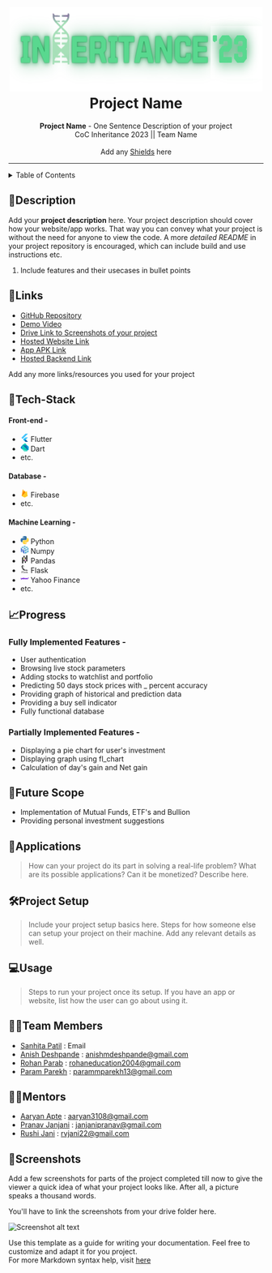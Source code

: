 <h1 align="center">
  <a href="https://github.com/CommunityOfCoders/Inheritance-2023">
    <img src="./Untitled.png" alt="CoC Inheritance 2022" width="500" height="166">
  </a>
  <br>
  Project Name
</h1>

<div align="center">
   <strong>Project Name</strong> - One Sentence Description of your project<br>
  CoC Inheritance 2023 || Team Name <br> <br>
  Add any <a href="https://shields.io/">Shields</a> here
</div>
<hr>

<details>
<summary>Table of Contents</summary>

- [Description](#description)
- [Links](#links)
- [Tech Stack](#tech-stack)
- [Progress](#progress)
- [Future Scope](#future-scope)
- [Applications](#applications)
- [Project Setup](#project-setup)
- [Usage](#usage)
- [Team Members](#team-members)
- [Mentors](#mentors)
- [Screenshots](#screenshots)

</details>

## 📝Description

Add your **project description** here. Your project description should cover how your website/app works. That way you can convey what your project is without the need for anyone to view the code. A more *detailed README* in your project repository is encouraged, which can include build and use instructions etc.

1. Include features and their usecases in bullet points

## 🔗Links

- [GitHub Repository](https://github.com/stranger-scripts-06/investment-manager)
- [Demo Video]()
- [Drive Link to Screenshots of your project]()
- [Hosted Website Link]()
- [App APK Link]()
- [Hosted Backend Link]()

Add any more links/resources you used for your project

## 🤖Tech-Stack


#### Front-end -
- <svg xmlns="http://www.w3.org/2000/svg" viewBox="0 0 255.267 316.612" width="16" height="16"><path fill="#47c5fb" d="M48.8 206.466 255.267 0h-97.602L0 157.665zM121.132 279.53l48.71-48.71 85.425-85.424h-98.7l-84.419 84.419z"/><path fill="#00569e" d="m255.267 316.612-85.425-85.792-48.71 48.71 37.082 37.082z"/><path fill="#00b5f8" d="m169.842 230.82-48.71 48.71L71.6 230.365l48.802-48.802z"/><path fill="url(#a)" fill-opacity=".8" d="m165.722 234.941-44.59 44.59 40.56-13.459z" style="fill:url(#a)"/></svg> Flutter
- <svg xmlns="http://www.w3.org/2000/svg" viewBox="0 0 254.305 255.999" height="16" width="16"><path fill="#00d2b8" d="M69.687 69.695 53.141 53.15l.07 119.6.198 5.59c.082 2.63.57 5.598 1.384 8.674l131.104 46.23 32.772-14.52.012-.04L69.687 69.695"/><path fill="#55ddca" d="m54.793 187.013.008.008c-.008-.054-.036-.114-.036-.17 0 .056.008.108.028.162zm163.876 31.71-32.772 14.52-131.096-46.222c2.504 9.608 8.048 20.408 14.014 26.314l42.784 42.54 95.13.124 11.952-37.316z"/><path fill="#0081c6" d="M2.187 130.115c-4.236 4.522-2.132 13.85 4.688 20.722L36.293 180.5l18.5 6.514c-.814-3.076-1.302-6.044-1.384-8.674l-.198-5.59-.07-119.6z"/><path fill="#0079b3" d="M186.973 54.685c-3.076-.786-6.026-1.272-8.7-1.356l-5.908-.204-119.224.016 165.556 165.542h.014l14.54-32.804-46.278-131.194"/><path fill="#00a4e4" d="M186.823 54.653c.064.014.114.032.156.038l-.006-.006c-.036-.018-.086-.018-.15-.032zm26.448 14.078c-6.008-6.058-16.666-11.564-26.292-14.04l46.272 131.188-14.54 32.804h-.014l35.532-11.348.076-97.416z"/><path fill="#00d2b8" d="M180.491 36.297 150.837 6.861c-6.858-6.794-16.19-8.908-20.7-4.684L53.141 53.141l119.224-.016 5.908.204c2.674.084 5.624.57 8.7 1.356z"/></svg> Dart
- etc.



#### Database -
- <svg viewBox="0 0 95.385 131.07" xmlns="http://www.w3.org/2000/svg" width="16" height="16"><path d="m0.052 105.75 16.132-103.23c0.1972-1.266 1.1818-2.264 2.445-2.4786s2.522 0.4028 3.126 1.5327l16.684 31.117 6.65-12.662c0.515-0.979 1.5303-1.592 2.6366-1.592s2.1215 0.613 2.6366 1.592l45.023 85.718h-95.333z" fill="#ffa000"/><path d="m55.785 65.538-17.354-32.86-38.379 73.072z" fill="#f57c00"/><path d="m95.385 105.75-12.356-76.46c-0.1867-1.098-0.9703-2-2.0315-2.34s-2.2226-0.057-3.0107 0.7302l-77.935 78.069 43.123 24.183c2.708 1.512 6.006 1.512 8.714 0l43.496-24.183z" fill="#ffca28"/><path d="m83.029 29.289c-0.1867-1.098-0.9703-2-2.0315-2.34s-2.2226-0.057-3.0107 0.7302l-15.468 15.508-12.164-23.156c-0.515-0.979-1.5303-1.592-2.6366-1.592s-2.1215 0.613-2.6366 1.592l-6.65 12.662-16.684-31.117c-0.605-1.1302-1.8653-1.7466-3.13-1.5304s-2.246 1.2167-2.441 2.4837l-16.125 103.22h-0.052l0.052 0.0596 0.4245 0.2085 77.488-77.578c0.7877-0.7915 1.952-1.076 3.016-0.737s1.849 1.2445 2.0338 2.3457l12.252 75.775 0.1192-0.0745-12.356-76.46zm-82.836 76.319 15.991-102.35c0.1948-1.267 1.1784-2.2675 2.442-2.4837s2.524 0.4 3.13 1.5304l16.682 31.117 6.65-12.662c0.515-0.979 1.5303-1.592 2.6366-1.592s2.1215 0.613 2.6366 1.592l11.917 22.664-62.086 62.183z" fill="#fff" fill-opacity=".2"/><path d="m51.89 129.2c-2.708 1.512-6.006 1.512-8.714 0l-43.019-24.116-0.1043 0.663 43.123 24.176c2.708 1.512 6.006 1.512 8.714 0l43.496-24.176-0.1117-0.6852-43.384 24.139z" fill="#a52714" opacity=".2"/><use transform="translate(-23.781 -5.9698)" width="100%" height="100%" fill="url(#a)" xlink:href="#b"/></svg> Firebase
- etc.

#### Machine Learning -
- <svg xmlns="http://www.w3.org/2000/svg" viewBox="0 0 255.384 254.054" height="16" width="16"><defs><linearGradient id="a" x1="24.715" x2="151.136" y1="22.898" y2="148.337" gradientTransform="scale(.99889 1.00111)" gradientUnits="userSpaceOnUse"><stop offset="0%" stop-color="#387EB8"/><stop offset="100%" stop-color="#366994"/></linearGradient><linearGradient id="b" x1="102.483" x2="238.26" y1="103.266" y2="231.905" gradientTransform="scale(.99889 1.00111)" gradientUnits="userSpaceOnUse"><stop offset="0%" stop-color="#FFE052"/><stop offset="100%" stop-color="#FFC331"/></linearGradient></defs><path fill="url(#a)" d="M126.916.072c-64.832 0-60.784 28.115-60.784 28.115l.072 29.128h61.868v8.745H41.631S.145 61.355.145 126.77c0 65.417 36.21 63.097 36.21 63.097h21.61v-30.356s-1.165-36.21 35.632-36.21h61.362s34.475.557 34.475-33.319V33.97S194.67.072 126.916.072zM92.802 19.66a11.12 11.12 0 0 1 11.13 11.13 11.12 11.12 0 0 1-11.13 11.13 11.12 11.12 0 0 1-11.13-11.13 11.12 11.12 0 0 1 11.13-11.13z" style="fill:url(#a)" transform="translate(-.145 -.072)"/><path fill="url(#b)" d="M128.757 254.126c64.832 0 60.784-28.115 60.784-28.115l-.072-29.127H127.6v-8.745h86.441s41.486 4.705 41.486-60.712c0-65.416-36.21-63.096-36.21-63.096h-21.61v30.355s1.165 36.21-35.632 36.21h-61.362s-34.475-.557-34.475 33.32v56.013s-5.235 33.897 62.518 33.897zm34.114-19.586a11.12 11.12 0 0 1-11.13-11.13 11.12 11.12 0 0 1 11.13-11.131 11.12 11.12 0 0 1 11.13 11.13 11.12 11.12 0 0 1-11.13 11.13z" style="fill:url(#b)" transform="translate(-.145 -.072)"/></svg> Python
- <svg xmlns="http://www.w3.org/2000/svg" viewBox="0 0 239.54 255.999" width="16" height="16"><path d="M59.03 30.43 12.082 53.859l43.93 22.057 45.784-23.9zM166.25 84.554l-46.52 23.358-44-22.091 45.681-23.912zM227.377 53.858l-41.212 20.686-44.931-22.667 40.07-21.124zM119.995 0 78.967 20.479l42.744 21.55 39.76-21.227zM129.048 256l50.241-25.076-.046-56.622-50.195 25.098zM179.162 98.513l-50.114 24.914v56.046l50.172-24.936zM239.54 200.862 196.68 222.24l-.034-56.554 42.893-21.642zM239.54 68.498 196.6 89.84l.035 56.14 42.905-21.804z" fill="#4dabcf"/><path d="m111.31 123.43-33.84-17.024v73.53S36.076 91.87 32.25 83.957c-.494-1.024-2.522-2.142-3.04-2.418C21.746 77.645 0 66.634 0 66.634v129.96l30.085 16.125v-67.956s40.947 78.691 41.373 79.555c.426.864 4.515 9.145 8.915 12.059 5.84 3.882 30.914 18.959 30.914 18.959z" style="fill:#4d77cf"/></svg> Numpy
- <svg xmlns="http://www.w3.org/2000/svg" viewBox="0 0 160.934 256.001" width="16" height="16"><path d="M44.932 15.133H72.91v58.092H44.932zM44.932 134.46H72.91v58.092H44.932z" class="cls-1"/><path d="M44.932 90.181H72.91v27.409H44.932z" style="fill:#ffca00"/><path d="M0 62.901h27.978v193.1H0zM88.946 182.39h27.978v58.092H88.946zM88.946 62.97h27.978v58.092H88.946z" class="cls-1"/><path d="M88.946 138.02h27.978v27.409H88.946z" style="fill:#e70488"/><path d="M132.956 0h27.978v193.1h-27.978z" class="cls-1"/></svg> Pandas
- <svg xmlns="http://www.w3.org/2000/svg" viewBox="0 0 256 328.826" height="16" width="16">
  <path d="M76.501 203.351c-9.75-7.67-20.153-15.02-27.26-25.377-14.961-18.264-26.477-39.405-34.35-61.625-4.76-14.45-6.39-29.941-12.53-43.83-6.414-10.091 1.105-21.114 12.157-24.32 4.917-.948 13.568-5.59 3.125-2.268-9.364 6.866-10.266-6.24-.666-7.07 6.552-.869 8.964-6.23 6.721-11.056-7.036-4.59 17.055-9.626 4.932-16.473-12.62-13.62 17.66-16.242 10.188-.771-1.786 11.895 21.166-2.185 15.836 11.554 5.415 6.599 20.272 1.505 19.899 10.757 7.886.542 10.593 7.173 17.988 7.683 7.677 3.466 21.58 6.192 24.188 14.837-7.61 6.023-25.227-12.443-26.078 4.232 2.302 24.638 1.715 50.017 10.726 73.478 4.262 14.204 14.6 25.385 23.931 36.45 8.933 10.834 21.03 18.466 33.363 24.887 10.815 5.1 22.475 8.48 34.265 10.606 4.78-3.656 13.221-17.25 20.675-11.522.36 6.449-14.796 13.47-.711 12.758 8.278-2.498 14.013 6.394 20.826-1.629 6.278 7.436 26.09-4.747 21.625 10.45-6.042 3.898-14.85 1.543-20.898 6.906-9.972-4.983-17.912 4.453-28.956 3.263-12.26 2.196-24.738 3.08-37.167 3.098-20.396-1.609-41.222-2.288-60.624-9.39-10.933-3.176-21.598-9.402-31.205-15.628zm17.224 7.468c10.672 4.61 21.109 9.475 32.807 10.946 18.558 2.577 37.723 6.552 56.346 2.93-8.428-3.805-17.145 1.478-25.541-2.72-10.07 2.164-20.878-.556-31.12-1.897-11.64-5.184-24.206-8.748-35.107-15.485-13.628-4.975 7.043 6.383 10.724 7.306 8.514 4.83-9.365-2.48-11.89-4.487-7.132-4.002-8.04-3.165-.704.896 1.477.864 2.936 1.773 4.485 2.511zm-20.31-14.353c10.345 3.832-.046-7.272-4.78-6.63-2.1-3.643-8.023-5.945-3.845-7.9-7.513 2.61-7.873-9.92-11.403-8.127-7.952-2.511-3.094-11.405-12.569-16.87-.864-5.756-9.41-10.745-12.13-19.423-1.203-4.446-9.658-17.203-4.466-5.33 4.42 11.43 12.195 21.227 18.669 31.003 5.022 9.31 10.96 19.048 20.108 24.855 3.087 2.962 6.061 7.493 10.415 8.422zm-29.791-32.715c.358-1.563 1.89 3.38 0 0zm42.183 37.305c2.288-1.026-3.296-1.294 0 0zm5.61 2.048c-.581-2.826-2.563 1.582 0 0zm7.03 2.93c3.341-3.187-5.16-2.01 0 0zm12.045 6.713c2.033-3.001-6.507-1.13 0 0zm-23.128-16.123c5.19-3.362-6.716-.047 0 0zm5.27 2.628c-.151-1.773-1.877.797 0 0zm26.345 16.445c4.237 2.675 24.738 5.859 11.902 1.098-2.153.452-23.803-6.127-11.902-1.098zM77.156 183.12c-.412-1.777-6.58-1.968 0 0zm12.26 7.155c3.197-2.23-6.624-1.72 0 0zm10.318 6.323c4.584-1.726-7.427-1.733 0 0zM72.16 177.686c4.97 3.811 20.05.49 7.611-2.275-5.656-3.015-18.407-5.08-9.715 1.818zm34.566 21.095c2.072-3.525-8.685-2.015 0 0zm-10.503-8.345c12.15 3.434-10.22-7.69-3-1.268l1.603.726zm21.058 12.17c11.508.11-10.398-1.588 0 0zm-49.547-31.578c-.452-2.144-2.838.178 0 0zm69.014 42.498c.306-3.87-3.755 2.884 0 0zm-49.372-30.472c-.7-2.04-3.595-.085 0 0zm-18.55-13.372c6.605-.398-9.05-2.91 0 0zm-21.979-14.204c-.823-3.17-7.186-5.694 0 0zm57.695 36.614c-1.21-1.381-.57.3 0 0zm35.905 22.037c-.11-2.113-1.955.796 0 0zm-39.083-25.32c.648-2.72-5.636-.825 0 0zm-26.752-16.956c4.918-.524-7.88-3.322 0 0zm45.252 28.119c7.663-3.035-7.468-1.479 0 0zm-23.535-15.975c8.827 1.136-10.508-6.01-1.942-.642zm30.68 18.864c8.247-4.923 5.527 11.542 13.989 1.393 8.343-6.094-7.207 7.533 3.073 1.086 7.441-4.977 18.426 2.36 25.365 4.748 4.988-.243 9.841 4.315 14.96 1.541 9.848-2.655-19.263-3.935-11.633-8.638-9.01 2.624-15.666-3.125-20.1-8.899-10.11-2.335-21.795-7.5-26.843-16.452-2.06-3.354 2.97.478-1.778-5.015-6.088-5.415-9.128-11.569-13.216-18.153-4.885-2.603-5.46-10.273-5.951-.254.04-6.324-5.898-10.581-7.35-8.815-.026-6.089 6.357-3.035 1.89-7.54-.96-6.311-4.126-12.888-5.075-20.016-1.476-3.433-.21-10.789-5.047-3.015-1.76 8.22-.582-10.096 2.158-4.06 3.596-6.16-1.296-5.435-1.492-4.584 2.342-5.198 1.485-12.575-.614-9.763 1.249-5.513 1.975-20.284-1.863-17.662 2.327-5.767 4.414-26.38-5.697-18.518-4.093.058-11.187 1.485-14.535 3.152 10.508 5.794-1.06 2.092-5.343 1.17-.556 5.362-4.793 3.047-10.09 3.099 8.462 1.046-4.12 8.65-8.964 5.696-6.304 3.008 5.434 10.528.124 12.855.655 3.499-9.652-1.267-8.847 6.828-6.115-2.578-.837 9.599 2.223 5.48 10.404 2.818 7.324 9.233 7.585 15.333-1.694 3.55-8.37-8.35-1.485-7.8-5.434-8.823-6.008-3.192-10.521.908-1.046.295 11.509 5.832 3.63 8.566 6.931 1.073 7.134 7.141 8.547 10.98 4.165 4.34 3.307-4.795 8.298.425-3.16-4.65-16.715-13.1-5.8-10.39-.06-4.676-1.976-8.45 1.372-8.359 3.316-5.996-3.472 14.792 3.996 7.168 2.065-.902 2.583-6.003 6.297.484 5.394 5.31 1.949 9.153-5.663 4.289 1.36 4.623 10.181 6.27 8.52 13.497 1.758 6.356 4.218 4.014 6.362 3.648 1.68 6.173 2.637 1.635 2.715-1.308 7.696 1.65 5.891 6.2 8.303 9.378 5.303 2.392-7.591-16.224 1.512-5.598 9.578 8.651 3.596 12.26-5.002 10.875 5.44-.44 7.191 7.357 14 7.082 6.205 2.955 10.41 14.294-.288 9.572-3.708-3.348-16.846-7.474-6.114-1.111 9.9 4.59 17.773 7.33 27.326 13.092 6.834 4.878 9.788 10.467 12.378 11.574-5.747 2.745-17.314-2.191-8.723-3.701-5.362-.975-11.39-3.688-6.258 2.988 4.368 3.65 15.465 3.262 17.46 3.674-1.687 3.715-4.583 4.01.065 4.297-5.186 2.766 1.668 3.198 2.145 4.773zm-10.606-29.955c-3.158-3.302-3.975-9.481-.562-4.108 1.753.707 5.605 10.105.562 4.108zm34.547 21.945c1.968-.13.058 1.496 0 0zm-39.528-30.04c-.126-4.99 1.136 3.85 0 0zm-3.434-4.617c-3.975-7.67 5.002 2.171 0 0zm-41.615-28.719c2.335-.623 1.151 3.987 0 0zm33.121 17.949c1.432-5.382 1.681 4.513 0 0zm-23.397-16.27c-1.647-2.968 3.447 2.787 0 0zm20.075 6.435c-3.76-8.422 2.668-4.604.837 1.38zm-34.624-23.09c-1.68-2.765-4.46-10.874-3.564-13.351.804 4.034 8.573 17.354 3.805 5.519-5.263-9.92 6.298 3.216 7.488 5.695.556 2.459-3.25-.673-.674 5.1-4.701-6.572-2.773 3.63-7.055-2.963zm-10.698-7.375c.438-6.428 2.446 4.407 0 0zm4.813 1.66c2.295-4.85 3.89 6.762 0 0zm-11.581-8.957c-3.983-3.964-6.867-7.612.189-2.46 2.714.105-6.041-8.297.655-2.668 7.035 1.283 3.471 11.543-.844 5.128zm6.081-.157c2.316-2.295 1.23 2.256 0 0zm3.747 1.196c-3.512-6.572 4.257 2.76 0 0zm-7.441-7.107c-11.58-10.314 14.549 5.387 1.89 1.908zm33.185 19.276c-5.015-3.002-1.334-21.153.38-8.742 4.872-1.577-.27 6.415 3.36 6.336-.568 5.04-2.196 6.854-3.74 2.406zm12.274 7.258c.49-5.472 1.033 3.742 0 0zm-2.131-2.112c.549-2.334.052 2.753 0 0zm-41.06-27.81c-7.44-10.267 21.625 10.383 4.768 2.603-1.76-.464-3.884-.628-4.768-2.603zm23.639 12.53c-.705-8.645 1.57 1.43 0 0zm17.943 11.513c1.386-4.923.106 3.258 0 0zm-40.437-27.96c4.421-.948 18.322 7.762 5.558 2.485-1.418-1.57-4.446-.857-5.558-2.486zm37.971 18.924c.473-8.84 2.644-5.277.02 1.269zM53.171 85.375c1.804-2.643-4.788-11.947.947-3.336 2.48 1.968 7.173 3.296 3.028 4.126 6.519 5.749-1.588 1.557-3.975-.79zm32.805 19.244c1.244-10.07 1.1 5.898 0 0zM49.404 76.076c1.38-.59.732 1.836 0 0zm8.56 5.094c2.202-4.624 4.06 5.152 0 0zm24.135 13.424c-.02-1.772.457 2.583 0 0zm-1.4-3.092c-3.348-8.266 3.12 4.374 0 0zm-2.054-5.422c-.56-3.414 1.91 4.29 0 0zm3.348-5.44c-2.301-4.049 2.905-17.852 3.487-9.292-2.427 6.67-.7 10.398.986 1.452 3.127-7.036-.673 13.896-4.473 7.84zm3.44-20.526c1.002-1.23.223 1.483 0 0zm-5.746 113.21c-1.361-1.19.175.753 0 0zm11.835 5.984c6.584 1.694 6.552-1.021.6-1.832-3.197-2.974-13.3-6.133-4.256-.366.596 1.518 2.486 1.478 3.656 2.198zm-23.37-15.525c3.622 2.709 13.659 7.664 5.165 1.035 2.864-3.33-5.48-5.101-2.713-7.33-7.043-4.311-5.56-3.925-.621-3.787-8.462-3.787 1.222-3.499.765-5.44-3.263-.642-16.211-5.756-8.593.418-7.742-3.944-1.845 1.471-4.185.902-7.92-2.158 7.05 6.03-1.256 3.996 4.539 3.596 12.222 9.22 1.916 3.805-1.353 1.955 7.377 4.918 9.521 6.401zm12.377 7.115c15.047 4.846-7.383-5.931 0 0zm63.364 38.384c.196-2.988-2.054 2.55 0 0zm6.513 2.74c3.472-3.36.144 5.362 5.754-.823.058-4.428-.17-7.042-6.447-1.662-1.734.962-2.504 5.035.693 2.486zM47.024 147.098c-1.067-4.192-7.475-4.174 0 0zm6.95 4.556c-2.583-4.282-9.214-3.877 0 0zm39.568 23.861c3.866 3.434 17.741 2.518 4.69.426-1.93-2.858-12.268-2.171-4.69-.426zm54.385 33.593c5.944-4.99-5.76 2.223 0 0zm12.366 8.493c.038-1.602-2.563.7 0 0zm.02-2.243c6.584-6.97-6.376.412 0 0zM29.917 132.776c-5.61-8.004-3.485-11.601-8.899-18.14-1.028-5.002-9.285-16.341-4.27-4.329 4.59 7.03 5.95 17.91 13.17 22.469zm128.329 80.365c12.118-7.828-4.969-3.407 0 0zm9.247 3.622c6.068-5.206-3.839-1.086 0 0zm-122.53-78.515c1.734-2.583-4.485-.333 0 0zm120.6 76.043c5.872-3.785-1.353-3.204-1.065.346zm-79.698-50.233c-.202-2.563-3.105.216 0 0zm4.924 2.832c-1.569-3.165-2.406.497 0 0zm84.197 49.959c7.526-5.429-4.557-1.041-1.576 1.033zm-2.883-1.393c6.133-5.134-6.468 2.275 0 0zm14.724 9.801c4.115-2.753-5.001-.889 0 0zm-138.09-88.872c5.512 1.235 22.042 13.581 12.293.857-4.995-1.478-2-13.687-7.094-11.529 3.42 5.715 2.81 8.14-4.37 4.545-9.016-4.408-5.067 2.178-3.3 3.996-2.408.549 3.177 2.086 2.47 2.13zm-25.13-19.845c.987-4.088-9.096-22.469-4.76-9.214 1.562 2.779 1.4 8.042 4.76 9.214zm46.126 28.437c-2.844-2.373-.137-.34 0 0zm6.99 1.63c0-4.33-7.728-1.76 0 0zm60.618 38.207c-1.157-2.957-4.57-.066 0 0zm2.91 2.124c-.433-1.654-1.682.321 0 0zm24.024 15.138c2.309-1.706-2.884-.221 0 0zM36.156 119.744c6.61-2.558-7.083-1.825 0 0zm95.848 60.38c-.077-4.276-4.217 1.067 0 0zm-98.458-66.469c4.244-1.43-3.93-.94 0 0zm12.32 5.97c-.073-1.405-1.301.537 0 0zm150.3 92.168c5.46-1.105 17.904 2.78 19.911-1.444-6.63-.164-22.932-4.683-23.704 1.071l1.452.23zm-146.384-91.18c.1-4.336-3.38-.163 0 0zM17.39 98.138c-1.471-8.26-5.598-1.25 0 0zm7.722 1.942c.099-2.655-7.07-2.387 0 0zm4.414 2.171c-1.275-1.034-.994 1.3 0 0zM57.31 120.07c1.309-1.203-3.099-.889 0 0zm-30.72-22.71c-.751-6.238-8.952-.935 0 0zM10.745 87.08c-.223-2.877-1.544 1.085 0 0zm2.36-1.777c-.385-3.415-2.027.43 0 0zM26.12 93.07c5.506-2.158-10.026-4.473-1.125-.405zm174.226 107.62c3.524-3.23-4.473-1 0 0zm21.049 10.907c1.413-4.171-3.558.55 0 0zM27.45 86.25c.583-4.04-4.367.804 0 0zM8.927 73.84c-.994-5.702-.857-15.714 8.658-12.333-12.7 2.524 8.795 15.79 6.081 5.315 5.342.263 10.45-3.157 7.644 2.027 10.528-1.157 17.82-10.285 27.987-9.003 7.918-1.052 16.576-1.844 25.11-5.035 7.016-.504 13.77-8.057 9.927-12.536-9.567-.81-19.586.386-30.159 2.492-11.717 2.432-22.362 7.061-34.186 9.05-11.529 1.55 2.315 4.263-.988 4.871-6.01 2.086 7.174 3.492-.778 5.695-4.91-.934-10.024-2.621-7.925-7.8C9.26 58.021-.444 62.598 8.28 73.832l.648.006zm26.608-13.55c2.583-9.533 13.862 7.848 4.237 1.269-1.145-.864-3.042-1.564-4.237-1.269zm.502-4.624c3.735-2.778 1.982 1.564 0 0zm4.741.08c.342-4.388 10.863 2.321 1.734 1.576zm6.487-2.609c2.374-2.774.688 2.458 0 0zm1.662-1.111c3.949-4.741 22.343-3.029 8.879-.466-3.61-2.72-6.375 1.602-8.879.466zm24.01-3.702c-.594-12.955 11.934 4.597 0 0zm6.815-.04c2.49-6.525 9.67-2.621 1.157-1.314.182.7-.255 3.375-1.157 1.314zM24.765 82.902c7.44-4.558-7.9-3.955 0 0zm5.505 1.524c2.61-2.772-5.676-1.125 0 0zM14.054 72.924c4.25-3.27-5.035-1.242 0 0zm219.764 137.483c.124-3.793-3.25 1.706 0 0zm-22.331-15.243c.634-4.36-2.87.38 0 0zm28.471 16.715c5.945.02 18.014-1.852 5.08-1.845-2.033.315-11.828.25-5.08 1.845zM35.11 81.75c4.813-.327 7.526-5.304-.936-5.022-13.11-1.353 11.567 4.493-1.68 2.819-1.778 1.177 2.51 2.53 2.616 2.203zm4.237 2.146c-.504-3.087-1.492 1.64 0 0zm5.028-13.406c2.086-2.59-2.89-.693 0 0zM28.367 43.74c8.593-2.916 20.337-6.199 24.392 1.44-4.127-4.963-1.667-9.855 2.23-2.59 5.512 7.344 8.27-3.341 4.687-5.807 4.088 5.074 8.73 7.475 2.733.322 6.52-7.841-13.045 1.026-17.491.934-2.138.96-22.089 5.087-16.55 5.701zm5.035-9.637c4.899-3.694 16.943 2.203 9.214-3.676-.758-.666-16.922 4.46-9.214 3.676zm17.859.738c5.728.144-2.471-7.703 4.355-4.146-1.118-3.661-7.951-4.348-11.292-5.812-1.89 3.348 3.843 10.004 6.937 9.958zM36.534 18.63c1.982-2.687-3.478 1.367 0 0zm7.3 1.745c9.238-1.222-2.356-3.975-1.866-.097zM30.204 9.717c-6.507-8.494 12.235 1.426 5.623-7.468-5.564-4.426-10.906 4.99-5.623 7.468zm83.47 44.957c2.984-5.285-12.312-7.128-2.007-1.872.948.315.734 2.237 2.007 1.872zM53.108 251.495c-.66 2.606-1.069 6.979-1.222 13.117 0 1.206-.543 1.81-1.632 1.81s-1.847-.527-2.276-1.576c-1.166-2.838-2.27-4.817-3.324-5.947-1.242-1.32-2.894-2.118-4.955-2.39-2.215-.35-7.733-.525-16.555-.525-2.02 0-3.343.215-3.963.644-.389.27-.583.854-.583 1.749v26.409c0 .894.563 1.32 1.688 1.283 3.461-.04 8.474-.276 15.04-.7 1.284-.158 2.15-.575 2.596-1.256.45-.68.887-2.436 1.312-5.275.27-1.555 1.186-2.158 2.74-1.806 1.32.272 1.888.875 1.693 1.806-1.09 5.288-1.442 12.167-1.053 20.64.041 1.008-.6 1.554-1.923 1.632-1.09.117-1.77-.467-2.04-1.75-1.008-4.857-2.887-7.453-5.624-7.785-2.74-.328-7.203-.494-13.38-.494-.7 0-1.049.251-1.049.757v26.235c0 1.944.717 3.267 2.154 3.964 1.13.583 3.558 1.109 7.287 1.575 1.907.194 2.74 1.032 2.51 2.506-.235 1.283-1.943 1.789-5.133 1.517-9.21-.74-16.81-.7-22.793.119-1.673.23-2.506-.45-2.506-2.041 0-1.013.833-1.595 2.506-1.75 3.809-.429 5.712-3.772 5.712-10.027v-49.908c0-2.562-.458-4.534-1.369-5.915-.915-1.38-2.616-2.635-5.1-3.761-1.556-.7-2.138-1.651-1.75-2.857.194-.737.506-1.147.931-1.223.389-.118 1.421-.04 3.089.234 2.45.388 8.223.583 17.316.583 10.729 0 19.996-.235 27.81-.7 2.603-.158 3.907.057 3.907.64 0 .158-.02.311-.061.466zM90.915 325.502c0 1.555-.875 2.235-2.623 2.04-5.36-.506-12.008-.43-19.936.231-1.595.158-2.574.117-2.946-.113-.37-.235-.552-.875-.552-1.928 0-.93 1.057-1.716 3.175-2.36 2.121-.639 3.177-2.554 3.177-5.74V264.87c0-3.15-.457-5.462-1.368-6.94-.915-1.477-2.518-2.623-4.81-3.437-1.206-.43-1.81-1.032-1.81-1.81 0-1.166.875-2.04 2.624-2.623 2.644-.855 5.385-2.174 8.223-3.964 2.332-1.4 3.81-2.097 4.429-2.097 1.437 0 2.159.988 2.159 2.971 0-.153-.078 1.79-.236 5.83-.113 3.847-.153 7.636-.113 11.37l.23 52.06c0 2.372.584 4.093 1.75 5.162 1.166 1.068 3.17 1.777 6.004 2.126 1.748.193 2.623.854 2.623 1.983zM143.644 322.064c0 .818-1.486 2.05-4.458 3.7-2.975 1.653-5.356 2.479-7.142 2.479-1.518 0-2.857-.737-4.023-2.215-1.166-1.477-1.985-2.214-2.45-2.214-.349 0-2.195.797-5.54 2.388-3.339 1.595-6.703 2.393-10.084 2.393-3.186 0-5.85-.935-7.987-2.797-2.332-2.062-3.498-4.86-3.498-8.398 0-6.724 7.696-11.542 23.088-14.457 2.64-.506 3.984-1.575 4.02-3.207l.119-3.732c.234-6.373-2.584-9.559-8.454-9.559-1.672 0-3.255 1.494-4.754 4.486-1.493 2.996-3.643 4.607-6.441 4.842-3.186.308-4.781-1.032-4.781-4.024 0-1.867 2.372-4.04 7.113-6.53 4.976-2.603 9.758-3.907 14.344-3.907 7.888 0 11.794 3.753 11.717 11.254l-.235 24.017c-.036 2.527 1.033 3.789 3.207 3.789.429 0 1.246-.096 2.449-.291 1.207-.194 1.907-.292 2.102-.292 1.125 0 1.688.761 1.688 2.275zm-17.955-13.29c.04-.973-.187-1.617-.673-1.924-.486-.311-1.25-.373-2.3-.178-9.368 1.672-14.052 4.724-14.052 9.154 0 4.47 2.429 6.704 7.287 6.704 1.944 0 3.948-.368 6.005-1.105 2.412-.858 3.615-1.886 3.615-3.093zM186.988 315.357c0 4.12-1.588 7.397-4.753 9.825-3.167 2.43-7.49 3.644-12.972 3.644-3.652 0-7.308-.388-10.96-1.166-3.15-.7-4.976-1.34-5.481-1.923-.312-.547-.466-3.206-.466-7.988 0-2.06.466-3.13 1.4-3.206.932-.118 1.73.389 2.39 1.514 2.914 5.093 7.618 7.64 14.109 7.64 5.477 0 8.218-1.907 8.218-5.717 0-1.668-.62-3.069-1.866-4.195-1.361-1.283-4-2.78-7.927-4.49-5.676-2.525-9.466-4.74-11.369-6.647-2.061-2.02-3.09-4.74-3.09-8.162 0-4.199 1.613-7.461 4.839-9.793 2.992-2.256 6.996-3.381 12.008-3.381 3.15 0 6.025.25 8.632.757 2.798.506 4.255 1.126 4.372 1.866.308 2.174.952 5.324 1.924 9.446.117.502-.43.911-1.632 1.222-1.284.272-2.138.057-2.567-.64-3.069-5.016-6.955-7.522-11.66-7.522-5.324 0-7.987 1.71-7.987 5.13 0 1.906.72 3.42 2.157 4.546 1.284.972 4.295 2.49 9.037 4.551 4.975 2.137 8.356 4.061 10.146 5.77 2.332 2.214 3.498 5.19 3.498 8.919zM255.575 325.56c0 1.36-.915 2.08-2.741 2.157-2.721.04-6.28.234-10.668.583-2.178.429-3.733.158-4.664-.814-6.142-6.607-11.352-13.526-15.628-20.757-.348-.62-.794-.931-1.34-.931-.66 0-1.805.583-3.437 1.75-1.83 1.008-2.741 2.448-2.741 4.31 0 1.324.036 3.227.117 5.718.078 2.485.697 4.116 1.863 4.894.817.547 2.705.972 5.655 1.284 1.827.234 2.742.914 2.742 2.04 0 .895-.146 1.45-.438 1.66-.29.214-1.06.263-2.304.146-3.886-.348-10.453-.154-19.703.583-2.332.194-3.596-.098-3.79-.875-.077-.27-.118-.66-.118-1.166 0-1.202 1.187-2.118 3.56-2.736 2.137-.548 3.205-3.054 3.205-7.523v-50.955c0-3.186-.31-5.401-.935-6.644-.854-1.595-2.644-2.839-5.364-3.733-1.28-.425-1.923-1.028-1.923-1.806 0-1.13.915-2.004 2.74-2.623a36.555 36.555 0 0 0 8.336-4.024c2.139-1.397 3.462-2.098 3.964-2.098 1.596 0 2.393 1.008 2.393 3.033 0-.275-.02 1.652-.061 5.77a934.77 934.77 0 0 0-.056 11.428l.117 36.494c0 1.012.272 1.514.814 1.514.583 0 1.478-.502 2.684-1.514 3.226-2.527 7.19-5.83 11.891-9.911.935-.971 1.4-1.749 1.4-2.332 0-1.048-1.574-1.79-4.72-2.214-1.36-.159-2.004-.915-1.927-2.276.117-1.36.798-1.943 2.04-1.749 2.802.39 6.883.604 12.243.644 3.733.036 7.445.057 11.138.057 1.203.04 1.806.757 1.806 2.158 0 1.32-.952 2.04-2.855 2.158-2.996.113-5.814.793-8.453 2.04-3.693 1.668-7.64 4.603-11.838 8.802-.308.234-.466.525-.466.874 0 .543.66 1.847 1.984 3.907 4.858 7.385 9.445 12.96 13.757 16.732 2.761 2.37 5.344 3.555 7.753 3.555 1.79 0 2.898.126 3.323.38.43.253.645.924.645 2.01z"/></svg> Flask
- <svg xmlns="http://www.w3.org/2000/svg" viewBox="0 0 512 142.043" height="16" width="16"><path fill="#5f01d1" d="M0 34.607h30.475l17.69 45.324 17.95-45.324h29.7l-44.68 107.436H21.306l12.268-28.409zm126.676-1.808c-22.856 0-37.318 20.532-37.318 40.934 0 22.985 15.883 41.193 36.931 41.193 15.754 0 21.694-9.556 21.694-9.556v7.49h26.6V34.607h-26.6v7.102c-.13 0-6.715-8.91-21.307-8.91zm5.682 25.18c10.589 0 16.012 8.394 16.012 15.883 0 8.135-5.81 16.142-16.012 16.142-8.393 0-16.012-6.844-16.012-15.754 0-9.04 6.07-16.27 16.012-16.27zm51.265 54.88V0h27.763v41.967s6.585-9.168 20.402-9.168c16.916 0 26.86 12.655 26.86 30.604v49.457h-27.635V70.118c0-6.07-2.84-12.01-9.426-12.01-6.715 0-10.201 5.94-10.201 12.01v42.742zM306.038 32.8c-26.214 0-41.838 19.886-41.838 41.322 0 24.276 18.853 40.934 41.967 40.934 22.34 0 41.838-15.883 41.838-40.547 0-26.988-20.532-41.709-41.967-41.709zm.258 25.31c9.297 0 15.625 7.747 15.625 15.882 0 6.973-5.94 15.625-15.625 15.625-8.91 0-15.495-7.102-15.495-15.754 0-8.135 5.423-15.754 15.495-15.754zm87.938-25.31c-26.214 0-41.839 19.886-41.839 41.322 0 24.276 18.853 40.934 41.968 40.934 22.34 0 41.838-15.883 41.838-40.547 0-26.988-20.403-41.709-41.967-41.709zm.258 25.31c9.297 0 15.625 7.747 15.625 15.882 0 6.973-5.94 15.625-15.625 15.625-8.91 0-15.496-7.102-15.496-15.754 0-8.135 5.553-15.754 15.496-15.754zm63.66 19.498c10.202 0 18.466 8.264 18.466 18.466 0 10.2-8.264 18.465-18.465 18.465s-18.466-8.264-18.466-18.465c0-10.202 8.265-18.466 18.466-18.466zm24.536-6.715H449.5L478.943 0H512z"/></svg> Yahoo Finance
- etc.

## 📈Progress

### Fully Implemented Features -

-  User authentication 
-  Browsing live stock parameters
-  Adding stocks to watchlist and portfolio
-  Predicting 50 days stock prices with _ percent accuracy
-  Providing graph of historical and prediction data
-  Providing a buy sell indicator
-  Fully functional database

### Partially Implemented Features -

-  Displaying a pie chart for user's investment 
-  Displaying graph using fl_chart
-  Calculation of day's gain and Net gain

## 🔮Future Scope


- Implementation of Mutual Funds, ETF's and Bullion
- Providing personal investment suggestions

## 💸Applications

>How can your project do its part in solving a real-life problem? What are its possible applications? Can it be monetized? Describe here.

## 🛠Project Setup

>Include your project setup basics here. Steps for how someone else can setup your project on their machine. Add any relevant details as well.

## 💻Usage

>Steps to run your project once its setup. If you have an app or website, list how the user can go about using it.

## 👨‍💻Team Members

- [Sanhita Patil](https://github.com/stranger-scripts-06)  : Email 
- [Anish Deshpande](https://github.com/silverhaffling01)  : anishmdeshpande@gmail.com
- [Rohan Parab](https://github.com/Rohan20-10)  : rohaneducation2004@gmail.com
- [Param Parekh](https://github.com/Param1304) : parammparekh13@gmail.com 

## 👨‍🏫Mentors


- [Aaryan Apte](https://github.com/aaryan-apte)  : aaryan3108@gmail.com 
- [Pranav Janjani](https://github.com/pranavjanjani)  : janjanipranav@gmail.com
- [Rushi Jani](https://github.com/R-V-J)  : rvjani22@gmail.com 

## 📱Screenshots
Add a few screenshots for parts of the project completed till now to give the viewer a quick idea of what your project looks like. After all, a picture speaks a thousand words.

You'll have to link the screenshots from your drive folder here.

![Screenshot alt text](https://i.redd.it/qp8ocyzvyj8a1.jpg "Here is a screenshot")

Use this template as a guide for writing your documentation. Feel free to customize and adapt it for you project.  
For more Markdown syntax help, visit [here](https://www.markdownguide.org/basic-syntax/)

